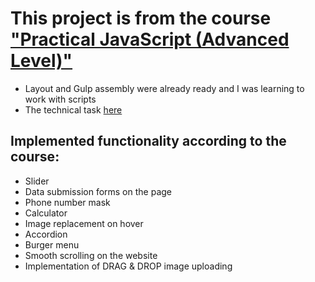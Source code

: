 # This project is from the course ["Practical JavaScript (Advanced Level)"](https://www.udemy.com/course/javascript_practice/)
- Layout and Gulp assembly were already ready and I was learning to work with scripts
- The technical task [here](https://docs.google.com/document/d/1UFU42VTlqKQ8VIhco3l_K6M6oGlfFAK1MAqlkpcRG0I/edit)
## Implemented functionality according to the course:
- Slider 
- Data submission forms on the page
- Phone number mask
- Calculator 
- Image replacement on hover
- Accordion 
- Burger menu
- Smooth scrolling on the website 
- Implementation of DRAG & DROP image uploading 
